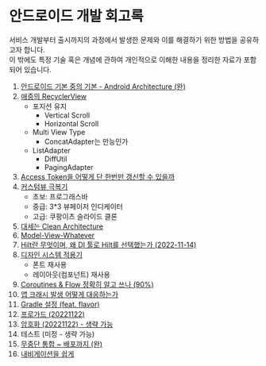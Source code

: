 # 안드로이드 개발 회고록
서비스 개발부터 출시까지의 과정에서 발생한 문제와 이를 해결하기 위한 방법을 공유하고자 합니다.</br>
이 밖에도 특정 기술 혹은 개념에 관하여 개인적으로 이해한 내용을 정리한 자료가 포함되어 있습니다.

1. [안드로이드 기본 중의 기본 - Android Architecture (완)](/android/architecture.md)
2. [애증의 RecyclerView](/android/recyclerview.md)
   - 포지션 유지
     - Vertical Scroll
     - Horizontal Scroll
   - Multi View Type
     - ConcatAdapter는 만능인가
   - ListAdapter
     - DiffUtil
     - PagingAdapter
3. [Access Token을 어떻게 단 한번만 갱신할 수 있을까](/android/renew-access-token.md)
4. [커스텀뷰 극복기](/android/custom-view.md)
    - 초보: 프로그래스바
    - 중급: 3*3 뷰페이저 인디케이터
    - 고급: 쿠팡이츠 슬라이드 클론
5. [대세는 Clean Architecture](/android/clean-architecture.md)
6. [Model-View-Whatever](/android/data-presentation-architecture.md)
7. [Hilt란 무엇이며, 왜 DI 툴로 Hilt를 선택했는가 (2022-11-14)](/android/di.md)
8. [디자인 시스템 적용기](/android/design-system.md)
    - 폰트 재사용
    - 레이아웃(컴포넌트) 재사용
9.  [Coroutines & Flow 정확히 알고 쓰나 (90%)](/android/coroutines-flow.md)
10. [앱 크래시 발생 어떻게 대응하는가](/android/handle-app-crash.md)
11. [Gradle 설정 (feat. flavor)](/android/gradle.md)
12. [프로가드 (20221122)](/android/proguard.md)
13. [암호화 (20221122) - 생략 가능](/android/secret.md)
14. 테스트 (미정 - 생략 가능)
15. [무중단 통합 ~ 배포까지 (완)](/infra/ci_cd/android-ci-cd.md)
16. [내비게이션을 쉽게]()

<!-- 17. [BLE - 저전력 블루투스 통신](/android/ble.md) -->